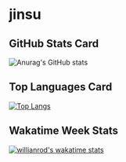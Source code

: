 # jinsu

## GitHub Stats Card
![Anurag's GitHub stats](https://github-readme-stats.vercel.app/api?username=dllee&show_icons=true&theme=dark)

## Top Languages Card
[![Top Langs](https://github-readme-stats.vercel.app/api/top-langs/?username=dllee&langs_count=8&hide=html&theme=dark&layout=compact)](https://github.com/anuraghazra/github-readme-stats)

## Wakatime Week Stats
[![willianrod's wakatime stats](https://github-readme-stats.vercel.app/api/wakatime?username=jinsu)](https://github.com/anuraghazra/github-readme-stats)
